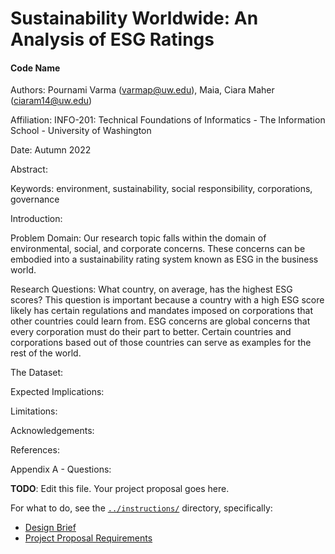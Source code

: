 # Sustainability Worldwide: An Analysis of ESG Ratings
#### Code Name
Authors: Pournami Varma (varmap@uw.edu), Maia, Ciara Maher (ciaram14@uw.edu)

Affiliation: INFO-201: Technical Foundations of Informatics - The Information School - University of Washington

Date: Autumn 2022

Abstract:

Keywords: environment, sustainability, social responsibility, corporations, governance

Introduction:

Problem Domain: Our research topic falls within the domain of environmental, social, and corporate concerns. These concerns can be embodied into a sustainability rating system known as ESG in the business world.

Research Questions:
What country, on average, has the highest ESG scores? This question is important because a country with a high ESG score likely has certain regulations and mandates imposed on corporations that other countries could learn from. ESG concerns are global concerns that every corporation must do their part to better. Certain countries and corporations based out of those countries can serve as examples for the rest of the world.

The Dataset:

Expected Implications:

Limitations: 

Acknowledgements:

References:

Appendix A - Questions:

**TODO**: Edit this file. Your project proposal goes here.

For what to do, see the [`../instructions/`](../instructions/) directory, specifically:

* [Design Brief](../instructions/project-design-brief.pdf)
* [Project Proposal Requirements](../instructions/p01-proposal-requirements.md)
